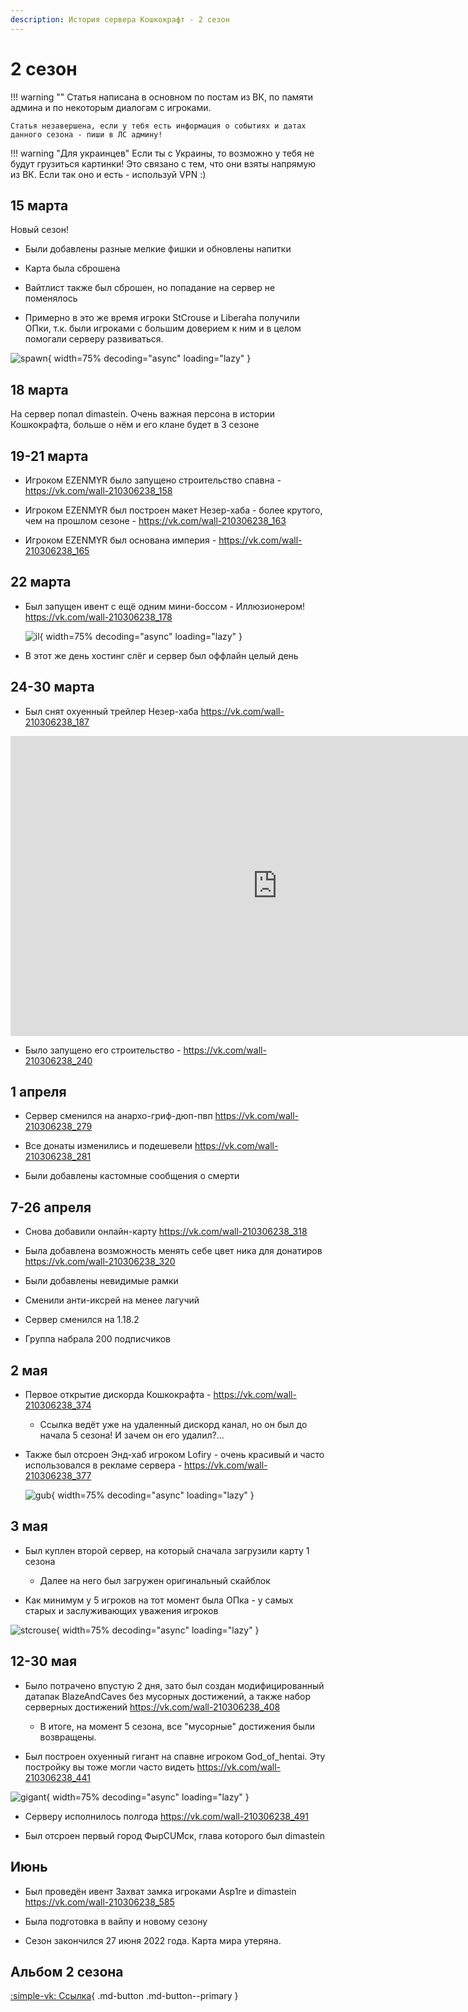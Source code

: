 ```yaml
---
description: История сервера Кошкокрафт - 2 сезон
---
```


# 2 сезон

!!! warning ""
    Статья написана в основном по постам из ВК, по памяти админа и по некоторым диалогам с игроками. 

    Статья незавершена, если у тебя есть информация о событиях и датах данного сезона - пиши в ЛС админу!

!!! warning "Для украинцев"
    Если ты с Украины, то возможно у тебя не будут грузиться картинки! Это связано с тем, что они взяты напрямую из ВК. Если так оно и есть - используй VPN :)

## 15 марта 

Новый сезон! 

- Были добавлены разные мелкие фишки и обновлены напитки

- Карта была сброшена

- Вайтлист также был сброшен, но попадание на сервер не поменялось

- Примерно в это же время игроки StCrouse и Liberaha получили ОПки, т.к. были игроками с большим доверием к ним и в целом помогали серверу развиваться.

![spawn](../assets/server_history/season2/spawn.png){ width=75% decoding="async" loading="lazy" }

## 18 марта

На сервер попал dimastein. Очень важная персона в истории Кошкокрафта, больше о нём и его клане будет в 3 сезоне

## 19-21 марта

- Игроком EZENMYR было запущено строительство спавна - <https://vk.com/wall-210306238_158>

- Игроком EZENMYR был построен макет Незер-хаба - более крутого, чем на прошлом сезоне - <https://vk.com/wall-210306238_163>

- Игроком EZENMYR был основана империя - <https://vk.com/wall-210306238_165>

## 22 марта
- Был запущен ивент с ещё одним мини-боссом - Иллюзионером! <https://vk.com/wall-210306238_178>

    ![il](https://sun9-44.userapi.com/impg/DHZUazKXEFf7dMfWxBPtSCj-yA3k4Ksyncsmng/oqjsGP9p3Co.jpg?size=2560x1440&quality=96&sign=dea646545d199b4d1046f9d2412a768c&type=album){ width=75% decoding="async" loading="lazy" }

- В этот же день хостинг слёг и сервер был оффлайн целый день

## 24-30 марта

- Был снят охуенный трейлер Незер-хаба <https://vk.com/wall-210306238_187>

<iframe src="https://vk.com/video_ext.php?oid=-210306238&id=456239023&hd=2" width="853" height="480" allow="autoplay; encrypted-media; fullscreen; picture-in-picture;" frameborder="0" allowfullscreen></iframe>

- Было запущено его строительство - <https://vk.com/wall-210306238_240>

## 1 апреля

- Сервер сменился на анархо-гриф-дюп-пвп <https://vk.com/wall-210306238_279>

- Все донаты изменились и подешевели <https://vk.com/wall-210306238_281>

- Были добавлены кастомные сообщения о смерти

## 7-26 апреля

- Снова добавили онлайн-карту <https://vk.com/wall-210306238_318>

- Была добавлена возможность менять себе цвет ника для донатиров <https://vk.com/wall-210306238_320>

- Были добавлены невидимые рамки

- Сменили анти-иксрей на менее лагучий

- Сервер сменился на 1.18.2

- Группа набрала 200 подписчиков

## 2 мая

- Первое открытие дискорда Кошкокрафта - <https://vk.com/wall-210306238_374>

    - Ссылка ведёт уже на удаленный дискорд канал, но он был до начала 5 сезона! И зачем он его удалил?...

- Также был отсроен Энд-хаб игроком Lofiry - очень красивый и часто использовался в рекламе сервера - <https://vk.com/wall-210306238_377>

    ![gub](https://sun9-70.userapi.com/impg/mGBPoqAognOKjECOecoxSbp_jn1BCQvQ5LRHxQ/Y6d7JR5BheE.jpg?size=1920x1080&quality=96&sign=c76ebe29041e6db1af813c5a8a501274&type=album){ width=75% decoding="async" loading="lazy" }

## 3 мая

- Был куплен второй сервер, на который сначала загрузили карту 1 сезона

    - Далее на него был загружен оригинальный скайблок

- Как минимум у 5 игроков на тот момент была ОПка - у самых старых и заслуживающих уважения игроков

![stcrouse](../assets/server_history/season2/stcrouse.png){ width=75% decoding="async" loading="lazy" }

## 12-30 мая

- Было потрачено впустую 2 дня, зато был создан модифицированный датапак BlazeAndCaves без мусорных достижений, а также набор серверных достижений <https://vk.com/wall-210306238_408>

    - В итоге, на момент 5 сезона, все "мусорные" достижения были возвращены.

- Был построен охуенный гигант на спавне игроком God_of_hentai. Эту постройку вы тоже могли часто видеть <https://vk.com/wall-210306238_441>

![gigant](../assets/server_history/season2/gigant.png){ width=75% decoding="async" loading="lazy" }

- Серверу исполнилось полгода <https://vk.com/wall-210306238_491>

- Был отсроен первый город ФырCUMск, глава которого был dimastein

## Июнь 

- Был проведён ивент Захват замка игроками Asp1re и dimastein <https://vk.com/wall-210306238_585>

- Была подготовка в вайпу и новому сезону

- Сезон закончился 27 июня 2022 года. Карта мира утеряна.

## Альбом 2 сезона

[:simple-vk: Ссылка](https://vk.com/album-210306238_283207236){ .md-button .md-button--primary }


